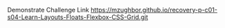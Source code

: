 Demonstrate Challenge Link
<a href="https://mzughbor.github.io/recovery-p-c01-s04-Learn-Layouts-Floats-Flexbox-CSS-Grid.git"> https://mzughbor.github.io/recovery-p-c01-s04-Learn-Layouts-Floats-Flexbox-CSS-Grid.git<a>
